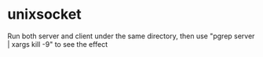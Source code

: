 # unixsocket
Run both server and client under the same directory, then use "pgrep server | xargs kill -9" to see the effect
